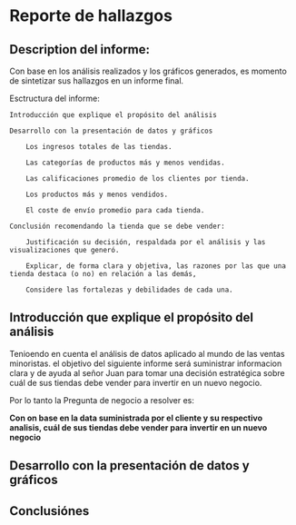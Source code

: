 # Reporte de hallazgos

## Description del informe:

Con base en los análisis realizados y los gráficos generados, es momento de sintetizar sus hallazgos en un informe final.

Esctructura del informe:

    Introducción que explique el propósito del análisis

    Desarrollo con la presentación de datos y gráficos

        Los ingresos totales de las tiendas.

        Las categorías de productos más y menos vendidas.

        Las calificaciones promedio de los clientes por tienda.

        Los productos más y menos vendidos.

        El coste de envío promedio para cada tienda.

    Conclusión recomendando la tienda que se debe vender:

        Justificación su decisión, respaldada por el análisis y las visualizaciones que generó.

        Explicar, de forma clara y objetiva, las razones por las que una tienda destaca (o no) en relación a las demás,

        Considere las fortalezas y debilidades de cada una.

## Introducción que explique el propósito del análisis

Tenioendo en cuenta el análisis de datos aplicado al mundo de las ventas minoristas. el objetivo del siguiente informe será
suministrar informacion clara y de ayuda al señor Juan para tomar una decisión estratégica sobre cuál de sus tiendas debe
vender para invertir en un nuevo negocio.

Por lo tanto la Pregunta de negocio a resolver es:

 **Con on base en la data suministrada por el cliente y su respectivo analisis, cuál de sus tiendas debe vender para**
 **invertir en un nuevo negocio**

## Desarrollo con la presentación de datos y gráficos

## Conclusiónes
